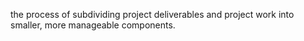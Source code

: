 the process of subdividing project deliverables and project work into smaller, more manageable 
components.

